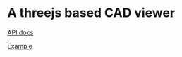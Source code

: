 # A threejs based CAD viewer

[API docs](https://bernhard-42.github.io/three-cad-viewer/index.html)

[Example](https://bernhard-42.github.io/three-cad-viewer/example.html)
